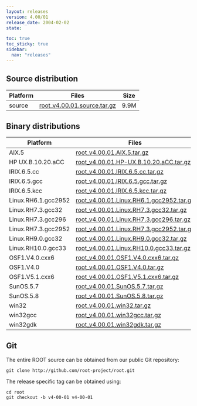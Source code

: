 ```yaml
---
layout: releases
version: 4.00/01
release_date: 2004-02-02
state:

toc: true
toc_sticky: true
sidebar:
  nav: "releases"
---
```



## Source distribution

| Platform       | Files | Size |
|-----------|-------|-----|
| source | [root_v4.00.01.source.tar.gz](https://root.cern.ch/download/root_v4.00.01.source.tar.gz) | 9.9M |


## Binary distributions

| Platform       | Files | Size |
|-----------|-------|-----|
| AIX.5 | [root_v4.00.01.AIX.5.tar.gz](https://root.cern.ch/download/root_v4.00.01.AIX.5.tar.gz) |  19M |
| HP UX.B.10.20.aCC | [root_v4.00.01.HP-UX.B.10.20.aCC.tar.gz](https://root.cern.ch/download/root_v4.00.01.HP-UX.B.10.20.aCC.tar.gz) |  22M |
| IRIX.6.5.cc | [root_v4.00.01.IRIX.6.5.cc.tar.gz](https://root.cern.ch/download/root_v4.00.01.IRIX.6.5.cc.tar.gz) |  19M |
| IRIX.6.5.gcc | [root_v4.00.01.IRIX.6.5.gcc.tar.gz](https://root.cern.ch/download/root_v4.00.01.IRIX.6.5.gcc.tar.gz) |  20M |
| IRIX.6.5.kcc | [root_v4.00.01.IRIX.6.5.kcc.tar.gz](https://root.cern.ch/download/root_v4.00.01.IRIX.6.5.kcc.tar.gz) |  18M |
| Linux.RH6.1.gcc2952 | [root_v4.00.01.Linux.RH6.1.gcc2952.tar.gz](https://root.cern.ch/download/root_v4.00.01.Linux.RH6.1.gcc2952.tar.gz) |  16M |
| Linux.RH7.3.gcc32 | [root_v4.00.01.Linux.RH7.3.gcc32.tar.gz](https://root.cern.ch/download/root_v4.00.01.Linux.RH7.3.gcc32.tar.gz) |  14M |
| Linux.RH7.3.gcc296 | [root_v4.00.01.Linux.RH7.3.gcc296.tar.gz](https://root.cern.ch/download/root_v4.00.01.Linux.RH7.3.gcc296.tar.gz) |  18M |
| Linux.RH7.3.gcc2952 | [root_v4.00.01.Linux.RH7.3.gcc2952.tar.gz](https://root.cern.ch/download/root_v4.00.01.Linux.RH7.3.gcc2952.tar.gz) |  15M |
| Linux.RH9.0.gcc32 | [root_v4.00.01.Linux.RH9.0.gcc32.tar.gz](https://root.cern.ch/download/root_v4.00.01.Linux.RH9.0.gcc32.tar.gz) |  14M |
| Linux.RH10.0.gcc33 | [root_v4.00.01.Linux.RH10.0.gcc33.tar.gz](https://root.cern.ch/download/root_v4.00.01.Linux.RH10.0.gcc33.tar.gz) |  13M |
| OSF1.V4.0.cxx6 | [root_v4.00.01.OSF1.V4.0.cxx6.tar.gz](https://root.cern.ch/download/root_v4.00.01.OSF1.V4.0.cxx6.tar.gz) |  18M |
| OSF1.V4.0 | [root_v4.00.01.OSF1.V4.0.tar.gz](https://root.cern.ch/download/root_v4.00.01.OSF1.V4.0.tar.gz) |  21M |
| OSF1.V5.1.cxx6 | [root_v4.00.01.OSF1.V5.1.cxx6.tar.gz](https://root.cern.ch/download/root_v4.00.01.OSF1.V5.1.cxx6.tar.gz) |  18M |
| SunOS.5.7 | [root_v4.00.01.SunOS.5.7.tar.gz](https://root.cern.ch/download/root_v4.00.01.SunOS.5.7.tar.gz) |  20M |
| SunOS.5.8 | [root_v4.00.01.SunOS.5.8.tar.gz](https://root.cern.ch/download/root_v4.00.01.SunOS.5.8.tar.gz) |  19M |
| win32 | [root_v4.00.01.win32.tar.gz](https://root.cern.ch/download/root_v4.00.01.win32.tar.gz) |  16M |
| win32gcc | [root_v4.00.01.win32gcc.tar.gz](https://root.cern.ch/download/root_v4.00.01.win32gcc.tar.gz) |  20M |
| win32gdk | [root_v4.00.01.win32gdk.tar.gz](https://root.cern.ch/download/root_v4.00.01.win32gdk.tar.gz) |  16M |


## Git
The entire ROOT source can be obtained from our public Git repository:

~~~
git clone http://github.com/root-project/root.git
~~~
The release specific tag can be obtained using:
~~~
cd root
git checkout -b v4-00-01 v4-00-01
~~~



